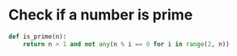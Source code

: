 # Check if a number is prime

```python
def is_prime(n): 
    return n > 1 and not any(n % i == 0 for i in range(2, n))
```



